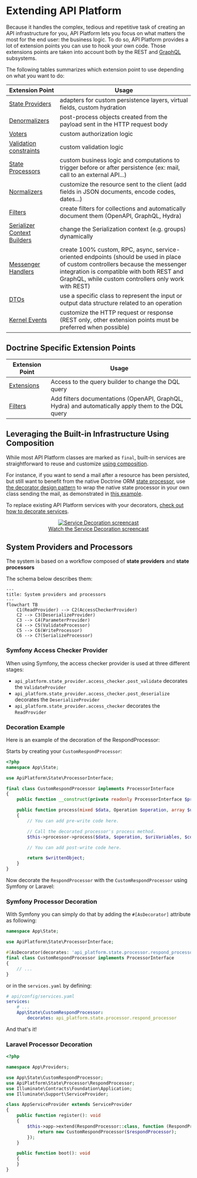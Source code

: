 # Extending API Platform

Because it handles the complex, tedious and repetitive task of creating an API infrastructure for you, API Platform lets you focus on what matters the most for the end user: the business logic.
To do so, API Platform provides a lot of extension points you can use to hook your own code.
Those extensions points are taken into account both by the REST and [GraphQL](graphql.md) subsystems.

The following tables summarizes which extension point to use depending on what you want to do:

| Extension Point                                                                                | Usage                                                                                                                                                                                                                               |
|------------------------------------------------------------------------------------------------|-------------------------------------------------------------------------------------------------------------------------------------------------------------------------------------------------------------------------------------|
| [State Providers](state-providers.md)                                                          | adapters for custom persistence layers, virtual fields, custom hydration                                                                                                                                                            |
| [Denormalizers](serialization.md)                                                              | post-process objects created from the payload sent in the HTTP request body                                                                                                                                                         |
| [Voters](security.md#hooking-custom-permission-checks-using-voters)                            | custom authorization logic                                                                                                                                                                                                          |
| [Validation constraints](validation.md)                                                        | custom validation logic                                                                                                                                                                                                             |
| [State Processors](state-processors)                                                           | custom business logic and computations to trigger before or after persistence (ex: mail, call to an external API...)                                                                                                                |
| [Normalizers](serialization.md#decorating-a-serializer-and-adding-extra-data)                  | customize the resource sent to the client (add fields in JSON documents, encode codes, dates...)                                                                                                                                    |
| [Filters](filters.md)                                                                          | create filters for collections and automatically document them (OpenAPI, GraphQL, Hydra)                                                                                                                                            |
| [Serializer Context Builders](serialization.md#changing-the-serialization-context-dynamically) | change the Serialization context (e.g. groups) dynamically                                                                                                                                                                        |
| [Messenger Handlers](messenger.md)                                                             | create 100% custom, RPC, async, service-oriented endpoints (should be used in place of custom controllers because the messenger integration is compatible with both REST and GraphQL, while custom controllers only work with REST) |
| [DTOs](dto.md)                                                           | use a specific class to represent the input or output data structure related to an operation                                                                                                                                        |
| [Kernel Events](events.md)                                                                     | customize the HTTP request or response (REST only, other extension points must be preferred when possible)                                                                                                                          |

## Doctrine Specific Extension Points

| Extension Point                                            | Usage                                                                                              |
|------------------------------------------------------------|----------------------------------------------------------------------------------------------------|
| [Extensions](extensions.md)                                | Access to the query builder to change the DQL query                                                |
| [Filters](filters.md#doctrine-orm-and-mongodb-odm-filters) | Add filters documentations (OpenAPI, GraphQL, Hydra) and automatically apply them to the DQL query |

## Leveraging the Built-in Infrastructure Using Composition

While most API Platform classes are marked as `final`, built-in services are straightforward to reuse and customize [using composition](https://en.wikipedia.org/wiki/Composition_over_inheritance).

For instance, if you want to send a mail after a resource has been persisted, but still want to benefit from the native Doctrine ORM [state processor](state-processors.md), use [the decorator design pattern](https://en.wikipedia.org/wiki/Decorator_pattern#PHP) to wrap the native state processor in your own class sending the mail, as demonstrated in [this example](state-processors.md#decorating-the-built-in-state-processors).

To replace existing API Platform services with your decorators, [check out how to decorate services](https://symfony.com/doc/current/service_container/service_decoration.html).

<p align="center" class="symfonycasts"><a href="https://symfonycasts.com/screencast/api-platform-security/service-decoration?cid=apip"><img src="../symfony/images/symfonycasts-player.png" alt="Service Decoration screencast"><br>Watch the Service Decoration screencast</a></p>

## System Providers and Processors

The system is based on a workflow composed of **state providers** and **state processors**

The schema below describes them:

```mermaid
---
title: System providers and processors
---
flowchart TB
    C1(ReadProvider) --> C2(AccessCheckerProvider)
    C2 --> C3(DeserializeProvider)
    C3 --> C4(ParameterProvider)
    C4 --> C5(ValidateProcessor)
    C5 --> C6(WriteProcessor)
    C6 --> C7(SerializeProcessor)
```

### Symfony Access Checker Provider

When using Symfony, the access checker provider is used at three different stages:
- `api_platform.state_provider.access_checker.post_validate` decorates the `ValidateProvider`
- `api_platform.state_provider.access_checker.post_deserialize` decorates the `DeserializeProvider`
- `api_platform.state_provider.access_checker` decorates the `ReadProvider`


### Decoration Example

Here is an example of the decoration of the RespondProcessor:

Starts by creating your `CustomRespondProcessor`:

```php
<?php
namespace App\State;

use ApiPlatform\State\ProcessorInterface;

final class CustomRespondProcessor implements ProcessorInterface
{
    public function __construct(private readonly ProcessorInterface $processor) {}

    public function process(mixed $data, Operation $operation, array $uriVariables = [], array $context = []): void
    {
        // You can add pre-write code here.

        // Call the decorated processor's process method.
        $this->processor->process($data, $operation, $uriVariables, $context);

        // You can add post-write code here.

        return $writtenObject;
    }
}
```

Now decorate the `RespondProcessor` with the `CustomRespondProcessor` using Symfony or Laravel:

### Symfony Processor Decoration

With Symfony you can simply do that by adding the `#[AsDecorator]` attribute as following:

```php
namespace App\State;

use ApiPlatform\State\ProcessorInterface;

#[AsDecorator(decorates: 'api_platform.state.processor.respond_processor',)]
final class CustomRespondProcessor implements ProcessorInterface
{
    // ...
}
```

or in the `services.yaml` by defining:

```yaml
# api/config/services.yaml
services:
    # ...
    App\State\CustomRespondProcessor:
        decorates: api_platform.state.processor.respond_processor
```

And that's it!

### Laravel Processor Decoration
```php
<?php

namespace App\Providers;

use App\State\CustomRespondProcessor;
use ApiPlatform\State\Processor\RespondProcessor;
use Illuminate\Contracts\Foundation\Application;
use Illuminate\Support\ServiceProvider;

class AppServiceProvider extends ServiceProvider
{
    public function register(): void
    {
        $this->app->extend(RespondProcessor::class, function (RespondProcessor $respondProcessor) {
            return new CustomRespondProcessor($respondProcessor);
        });
    }

    public function boot(): void
    {
    }
}
```
